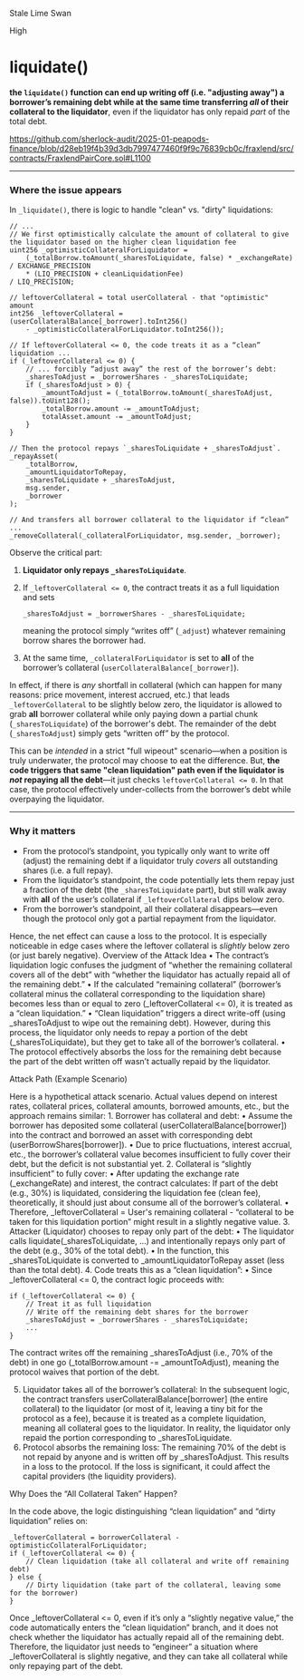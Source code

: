 Stale Lime Swan

High

# liquidate()

 **the `liquidate()` function can end up writing off (i.e. "adjusting away") a borrower’s remaining debt while at the same time transferring *all* of their collateral to the liquidator**, even if the liquidator has only repaid *part* of the total debt. 

https://github.com/sherlock-audit/2025-01-peapods-finance/blob/d28eb19f4b39d3db7997477460f9f9c76839cb0c/fraxlend/src/contracts/FraxlendPairCore.sol#L1100

---

### Where the issue appears

In `_liquidate()`, there is logic to handle "clean" vs. "dirty" liquidations:

```solidity
// ...
// We first optimistically calculate the amount of collateral to give the liquidator based on the higher clean liquidation fee
uint256 _optimisticCollateralForLiquidator =
    (_totalBorrow.toAmount(_sharesToLiquidate, false) * _exchangeRate) / EXCHANGE_PRECISION
    * (LIQ_PRECISION + cleanLiquidationFee)
/ LIQ_PRECISION;

// leftoverCollateral = total userCollateral - that "optimistic" amount
int256 _leftoverCollateral = (userCollateralBalance[_borrower].toInt256()
    - _optimisticCollateralForLiquidator.toInt256());

// If leftoverCollateral <= 0, the code treats it as a “clean” liquidation ...
if (_leftoverCollateral <= 0) {
    // ... forcibly “adjust away” the rest of the borrower’s debt:
    _sharesToAdjust = _borrowerShares - _sharesToLiquidate;
    if (_sharesToAdjust > 0) {
        _amountToAdjust = (_totalBorrow.toAmount(_sharesToAdjust, false)).toUint128();
        _totalBorrow.amount -= _amountToAdjust;
        totalAsset.amount -= _amountToAdjust;
    }
}

// Then the protocol repays `_sharesToLiquidate + _sharesToAdjust`.
_repayAsset(
    _totalBorrow,
    _amountLiquidatorToRepay,
    _sharesToLiquidate + _sharesToAdjust,
    msg.sender,
    _borrower
);

// And transfers all borrower collateral to the liquidator if “clean” ...
_removeCollateral(_collateralForLiquidator, msg.sender, _borrower);
```

Observe the critical part:

1. **Liquidator only repays `_sharesToLiquidate`**.  
2. If `_leftoverCollateral <= 0`, the contract treats it as a full liquidation and sets  
   ```solidity
   _sharesToAdjust = _borrowerShares - _sharesToLiquidate;
   ```  
   meaning the protocol simply “writes off” (`_adjust`) whatever remaining borrow shares the borrower had.

3. At the same time, `_collateralForLiquidator` is set to **all** of the borrower’s collateral (`userCollateralBalance[_borrower]`).

In effect, if there is *any* shortfall in collateral (which can happen for many reasons: price movement, interest accrued, etc.) that leads `_leftoverCollateral` to be slightly below zero, the liquidator is allowed to grab **all** borrower collateral while only paying down a partial chunk (`_sharesToLiquidate`) of the borrower's debt. The remainder of the debt (`_sharesToAdjust`) simply gets “written off” by the protocol.

This can be *intended* in a strict "full wipeout" scenario—when a position is truly underwater, the protocol may choose to eat the difference. But, **the code triggers that same "clean liquidation" path even if the liquidator is *not* repaying all the debt**—it just checks `leftoverCollateral <= 0`. In that case, the protocol effectively under-collects from the borrower’s debt while overpaying the liquidator.

---

### Why it matters

- From the protocol’s standpoint, you typically only want to write off (adjust) the remaining debt if a liquidator truly *covers* all outstanding shares (i.e. a full repay).  
- From the liquidator’s standpoint, the code potentially lets them repay just a fraction of the debt (the `_sharesToLiquidate` part), but still walk away with **all** of the user’s collateral if `_leftoverCollateral` dips below zero.  
- From the borrower’s standpoint, all their collateral disappears—even though the protocol only got a partial repayment from the liquidator.  

Hence, the net effect can cause a loss to the protocol. It is especially noticeable in edge cases where the leftover collateral is *slightly* below zero (or just barely negative). 
Overview of the Attack Idea
	•	The contract’s liquidation logic confuses the judgment of “whether the remaining collateral covers all of the debt” with “whether the liquidator has actually repaid all of the remaining debt.”
	•	If the calculated “remaining collateral” (borrower’s collateral minus the collateral corresponding to the liquidation share) becomes less than or equal to zero (_leftoverCollateral <= 0), it is treated as a “clean liquidation.”
	•	“Clean liquidation” triggers a direct write-off (using _sharesToAdjust to wipe out the remaining debt). However, during this process, the liquidator only needs to repay a portion of the debt (_sharesToLiquidate), but they get to take all of the borrower’s collateral.
	•	The protocol effectively absorbs the loss for the remaining debt because the part of the debt written off wasn’t actually repaid by the liquidator.

Attack Path (Example Scenario)

Here is a hypothetical attack scenario. Actual values depend on interest rates, collateral prices, collateral amounts, borrowed amounts, etc., but the approach remains similar:
	1.	Borrower has collateral and debt:
	•	Assume the borrower has deposited some collateral (userCollateralBalance[borrower]) into the contract and borrowed an asset with corresponding debt (userBorrowShares[borrower]).
	•	Due to price fluctuations, interest accrual, etc., the borrower’s collateral value becomes insufficient to fully cover their debt, but the deficit is not substantial yet.
	2.	Collateral is “slightly insufficient” to fully cover:
	•	After updating the exchange rate (_exchangeRate) and interest, the contract calculates:
	If part of the debt (e.g., 30%) is liquidated, considering the liquidation fee (clean fee), theoretically, it should just about consume all of the borrower’s collateral.
	•	Therefore, _leftoverCollateral = User's remaining collateral - “collateral to be taken for this liquidation portion” might result in a slightly negative value.
	3.	Attacker (Liquidator) chooses to repay only part of the debt:
	•	The liquidator calls liquidate(_sharesToLiquidate, ...) and intentionally repays only part of the debt (e.g., 30% of the total debt).
	•	In the function, this _sharesToLiquidate is converted to _amountLiquidatorToRepay asset (less than the total debt).
	4.	Code treats this as a “clean liquidation”:
	•	Since _leftoverCollateral <= 0, the contract logic proceeds with:
```solidity
if (_leftoverCollateral <= 0) {
    // Treat it as full liquidation
    // Write off the remaining debt shares for the borrower
    _sharesToAdjust = _borrowerShares - _sharesToLiquidate;
    ...
}
```

The contract writes off the remaining _sharesToAdjust (i.e., 70% of the debt) in one go (_totalBorrow.amount -= _amountToAdjust),
meaning the protocol waives that portion of the debt.

5.	Liquidator takes all of the borrower’s collateral:
	In the subsequent logic, the contract transfers userCollateralBalance[borrower] (the entire collateral) to the liquidator (or most of it, leaving a tiny bit for the protocol as a fee), because it is treated as a complete liquidation, meaning all collateral goes to the liquidator.
	In reality, the liquidator only repaid the portion corresponding to _sharesToLiquidate.
6.	Protocol absorbs the remaining loss:
	The remaining 70% of the debt is not repaid by anyone and is written off by _sharesToAdjust.
	This results in a loss to the protocol. If the loss is significant, it could affect the capital providers (the liquidity providers).

Why Does the “All Collateral Taken” Happen?

In the code above, the logic distinguishing “clean liquidation” and “dirty liquidation” relies on:
```solidity
_leftoverCollateral = borrowerCollateral - optimisticCollateralForLiquidator;
if (_leftoverCollateral <= 0) {
    // Clean liquidation (take all collateral and write off remaining debt)
} else {
    // Dirty liquidation (take part of the collateral, leaving some for the borrower)
}
```
Once _leftoverCollateral <= 0, even if it’s only a “slightly negative value,” the code automatically enters the “clean liquidation” branch, and it does not check whether the liquidator has actually repaid all of the remaining debt.
Therefore, the liquidator just needs to “engineer” a situation where _leftoverCollateral is slightly negative, and they can take all collateral while only repaying part of the debt.